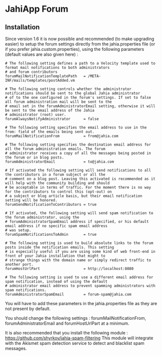 JahiApp Forum
=============

Installation
------------

Since version 1.6 it is now possible and recommended (to make upgrading easier) to setup the forum settings directly
from the jahia.properties file (or if you prefer jahia.custom.properties), using the following
parameters (default values are also given here) :

    # The following setting defines a path to a Velocity template used to format mail notifications to both administrators
    # and forum contributors
    forumMailNotificationTemplatePath   = /META-INF/mails/templates/postAdded.vm

    # The following setting controls whether the administrator notifications should be sent to the global Jahia administrator
    # of to the one configured in the forum's settings. If set to false all forum administration mail will be sent to the
    # email set in the forumAdministratorEmail setting, otherwise it will be sent to the email address of the Jahia
    # administrator (root) user.
    forumAlwaysNotifyAdministrator      = false

    # The following setting specifies the email address to use in the from: field of the emails being sent out.
    forumMailNotificationFrom           = from@jahia.com

    # The following setting specifies the destination email address for all the forum administration emails. The forum
    # administrator receives a copy of all the messages being posted in the forum or in blog posts.
    forumAdministratorEmail             = to@jahia.com

    # If activated the following setting will send notifications to all the contributors in a forum subject or all the
    # comment on a blog post. Leaving this activated is recommended as it will help with the community building and should
    # be acceptable in terms of traffic. For the moment there is no way for the contributors to control this (opt-out) on
    # a subject or blog article basis, but their email notification setting will be honored.
    forumSendNotificationToContributors = true

    # If activated, the following setting will send spam notification to the forum administrator, using the
    # forumAdministratorSpamEmail address if specified, or his default email address if no specific spam email address
    # was setup.
    forumSpamNotificationsToAdmin       = true

    # The following setting is used to build absolute links to the forum posts inside the notification emails. This setting
    # is especially useful if you are using some kind of web front-end in front of your Jahia installation that might to
    # strange things with the domain name or simply redirect traffic to another port.
    forumHostUrlPart                    = http://localhost:8080

    # The following setting is used to use a different email address for spam notification, instead of using the default
    # administrator email address to prevent spamming administrators with spam notifications.
    forumAdministratorSpamEmail         = forum-spam@jahia.com

You will have to add these parameters in the jahia.properties file as they are not present by default.

You should change the following settings : forumMailNotificationFrom, forumAdministratorEmail and forumHostUrlPart
at a minimum.

It is also recommended that you install the following module : https://github.com/shyrkov/jahia-spam-filtering
This module will integrate with the Akismet spam detection service to detect and blacklist spam messages.

